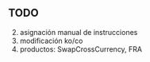 ## TODO ##


2. asignación manual de instrucciones
3. modificación ko/co
4. productos: SwapCrossCurrency, FRA